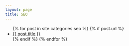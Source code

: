 ```yaml
---
layout: page
title: SEO
---
```

<ul>
  {% for post in site.categories.seo %}
    {% if post.url %}
        <li><a href="{{ post.url }}">{{ post.title }}</a></li>
    {% endif %}
  {% endfor %}
</ul>
